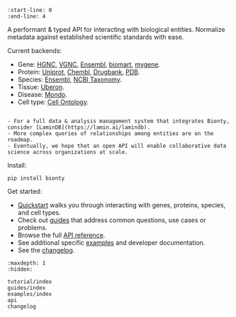 ```{include} ../README.md
:start-line: 0
:end-line: 4
```

A performant & typed API for interacting with biological entities.
Normalize metadata against established scientific standards with ease.

Current backends:

- Gene: [HGNC](https://www.genenames.org/), [VGNC](https://vertebrate.genenames.org/), [Ensembl](https://ensembl.org/), [biomart](https://ensembl.org/info/data/biomart/), [mygene](https://mygene.info/).
- Protein: [Uniprot](https://www.uniprot.org/), [Chembl](https://www.ebi.ac.uk/chembl/), [Drugbank](https://go.drugbank.com/), [PDB](http://www.wwpdb.org/).
- Species: [Ensembl](https://useast.ensembl.org/info/about/species.html), [NCBI Taxonomy](https://www.ncbi.nlm.nih.gov/taxonomy/).
- Tissue: [Uberon](http://obophenotype.github.io/uberon/).
- Disease: [Mondo](https://mondo.monarchinitiative.org/).
- Cell type: [Cell Ontology](https://obophenotype.github.io/cell-ontology/).

```{Note}

- For a full data & analysis management system that integrates Bionty, consider [LaminDB](https://lamin.ai/lamindb).
- More complex queries of relationships among entities are on the roadmap.
- Eventually, we hope that an open API will enable collaborative data science across organizations at scale.
```

Install:

```
pip install bionty
```

Get started:

- [Quickstart](tutorial/quickstart) walks you through interacting with genes, proteins, species, and cell types.
- Check out [guides](guides/index) that address common questions, use cases or problems.
- Browse the full [API reference](api).
- See additional specific [examples](examples/index) and developer documentation.
- See the [changelog](changelog).

```{toctree}
:maxdepth: 1
:hidden:

tutorial/index
guides/index
examples/index
api
changelog
```
